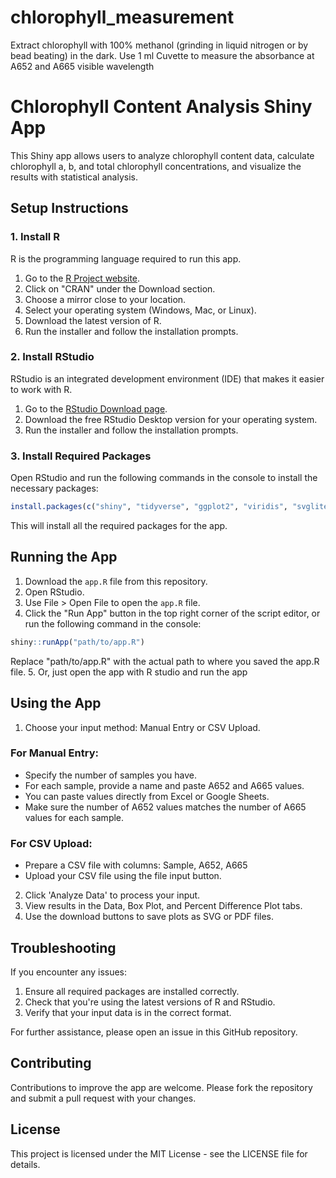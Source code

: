 # chlorophyll_measurement
Extract chlorophyll with 100% methanol (grinding in liquid nitrogen or by bead beating) in the dark. Use 1 ml Cuvette to measure the absorbance at A652 and A665 visible wavelength
# Chlorophyll Content Analysis Shiny App

This Shiny app allows users to analyze chlorophyll content data, calculate chlorophyll a, b, and total chlorophyll concentrations, and visualize the results with statistical analysis.

## Setup Instructions

### 1. Install R

R is the programming language required to run this app.

1. Go to the [R Project website](https://www.r-project.org/).
2. Click on "CRAN" under the Download section.
3. Choose a mirror close to your location.
4. Select your operating system (Windows, Mac, or Linux).
5. Download the latest version of R.
6. Run the installer and follow the installation prompts.

### 2. Install RStudio

RStudio is an integrated development environment (IDE) that makes it easier to work with R.

1. Go to the [RStudio Download page](https://www.rstudio.com/products/rstudio/download/#download).
2. Download the free RStudio Desktop version for your operating system.
3. Run the installer and follow the installation prompts.

### 3. Install Required Packages

Open RStudio and run the following commands in the console to install the necessary packages:

```r
install.packages(c("shiny", "tidyverse", "ggplot2", "viridis", "svglite"))
```

This will install all the required packages for the app.

## Running the App

1. Download the `app.R` file from this repository.
2. Open RStudio.
3. Use File > Open File to open the `app.R` file.
4. Click the "Run App" button in the top right corner of the script editor, or run the following command in the console:

```r
shiny::runApp("path/to/app.R")
```

Replace "path/to/app.R" with the actual path to where you saved the app.R file.
5. Or, just open the app with R studio and run the app
## Using the App

1. Choose your input method: Manual Entry or CSV Upload.

### For Manual Entry:

- Specify the number of samples you have.
- For each sample, provide a name and paste A652 and A665 values.
- You can paste values directly from Excel or Google Sheets.
- Make sure the number of A652 values matches the number of A665 values for each sample.

### For CSV Upload:

- Prepare a CSV file with columns: Sample, A652, A665
- Upload your CSV file using the file input button.

2. Click 'Analyze Data' to process your input.
3. View results in the Data, Box Plot, and Percent Difference Plot tabs.
4. Use the download buttons to save plots as SVG or PDF files.

## Troubleshooting

If you encounter any issues:

1. Ensure all required packages are installed correctly.
2. Check that you're using the latest versions of R and RStudio.
3. Verify that your input data is in the correct format.

For further assistance, please open an issue in this GitHub repository.

## Contributing

Contributions to improve the app are welcome. Please fork the repository and submit a pull request with your changes.

## License

This project is licensed under the MIT License - see the LICENSE file for details.

